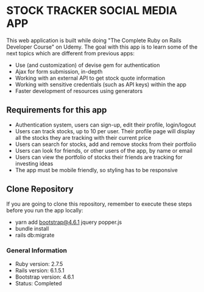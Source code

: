# STOCK TRACKER SOCIAL MEDIA APP

This web application is built while doing "The Complete Ruby on Rails Developer Course" on Udemy. The goal with this app is to learn some of the next topics which are different from previous apps:

* Use (and customization) of devise gem for authentication
* Ajax for form submission, in-depth
* Working with an external API to get stock quote information
* Working with sensitive credentials (such as API keys) within the app
* Faster development of resources using generators

## Requirements for this app

* Authentication system, users can sign-up, edit their profile, login/logout
* Users can track stocks, up to 10 per user. Their profile page will display all the stocks they are tracking with their current price
* Users can search for stocks, add and remove stocks from their portfolio
* Users can look for friends, or other users of the app, by name or email
* Users can view the portfolio of stocks their friends are tracking for investing ideas
* The app must be mobile friendly, so styling has to be responsive

## Clone Repository

If you are going to clone this repository, remember to execute these steps before you run the app locally:

* yarn add bootstrap@4.6.1 jquery popper.js
* bundle install
* rails db:migrate

### General Information

* Ruby version: 2.7.5
* Rails version: 6.1.5.1
* Bootstrap version: 4.6.1
* Status: Completed
